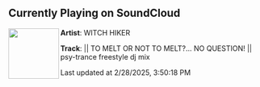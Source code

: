## Currently Playing on SoundCloud

[<img align="left" width="100" src="https://i1.sndcdn.com/artworks-mP9kMltjC5LcmveS-5ROBiA-t500x500.jpg">](https://soundcloud.com/witchhiker/tomeltornottomelt)

**Artist**: WITCH HIKER 

**Track**: || TO MELT OR NOT TO MELT?... NO QUESTION! || psy-trance freestyle dj mix

Last updated at 2/28/2025, 3:50:18 PM
